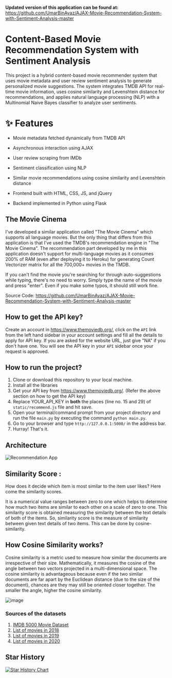 
**Updated version of this application can be found at:** https://github.com/UmarBinAyaz/AJAX-Movie-Recommendation-System-with-Sentiment-Analysis-master

# Content-Based Movie Recommendation System with Sentiment Analysis

This project is a hybrid content-based movie recommender system that uses movie metadata and user review sentiment analysis to generate personalized movie suggestions. The system integrates TMDB API for real-time movie information, uses cosine similarity and Levenshtein distance for recommendations, and applies natural language processing (NLP) with a Multinomial Naive Bayes classifier to analyze user sentiments.
# ✨ Features

- Movie metadata fetched dynamically from TMDB API

- Asynchronous interaction using AJAX

- User review scraping from IMDb

- Sentiment classification using NLP

- Similar movie recommendations using cosine similarity and Levenshtein distance

- Frontend built with HTML, CSS, JS, and jQuery

- Backend implemented in Python using Flask

## The Movie Cinema

I've developed a similar application called "The Movie Cinema" which supports all language movies. But the only thing that differs from this application is that I've used the TMDB's recommendation engine in "The Movie Cinema". The recommendation part developed by me in this application doesn't support for multi-language movies as it consumes 200% of RAM (even after deploying it to Heroku) for generating Count Vectorizer matrix for all the 700,000+ movies in the TMDB. 


If you can't find the movie you're searching for through auto-suggestions while typing, there's no need to worry. Simply type the name of the movie and press "enter". Even if you make some typos, it should still work fine.

Source Code: https://github.com/UmarBinAyaz/AJAX-Movie-Recommendation-System-with-Sentiment-Analysis-master



## How to get the API key?

Create an account in https://www.themoviedb.org/, click on the `API` link from the left hand sidebar in your account settings and fill all the details to apply for API key. If you are asked for the website URL, just give "NA" if you don't have one. You will see the API key in your `API` sidebar once your request is approved.

## How to run the project?

1. Clone or download this repository to your local machine.
2. Install all the libraries 
3. Get your API key from https://www.themoviedb.org/. (Refer the above section on how to get the API key)
3. Replace YOUR_API_KEY in **both** the places (line no. 15 and 29) of `static/recommend.js` file and hit save.
4. Open your terminal/command prompt from your project directory and run the file `main.py` by executing the command `python main.py`.
5. Go to your browser and type `http://127.0.0.1:5000/` in the address bar.
6. Hurray! That's it.

## Architecture

![Recommendation App](https://user-images.githubusercontent.com/36665975/168742738-5435cf76-1a42-4d87-94b4-999e5bfc48d3.png)


## Similarity Score : 

   How does it decide which item is most similar to the item user likes? Here come the similarity scores.
   
   It is a numerical value ranges between zero to one which helps to determine how much two items are similar to each other on a scale of zero to one. This similarity score is obtained measuring the similarity between the text details of both of the items. So, similarity score is the measure of similarity between given text details of two items. This can be done by cosine-similarity.
   
## How Cosine Similarity works?
  Cosine similarity is a metric used to measure how similar the documents are irrespective of their size. Mathematically, it measures the cosine of the angle between two vectors projected in a multi-dimensional space. The cosine similarity is advantageous because even if the two similar documents are far apart by the Euclidean distance (due to the size of the document), chances are they may still be oriented closer together. The smaller the angle, higher the cosine similarity.
  

   ![image](https://user-images.githubusercontent.com/36665975/70401457-a7530680-1a55-11ea-9158-97d4e8515ca4.png)

### Sources of the datasets 

1. [IMDB 5000 Movie Dataset](https://www.kaggle.com/carolzhangdc/imdb-5000-movie-dataset)
3. [List of movies in 2018](https://en.wikipedia.org/wiki/List_of_American_films_of_2018)
4. [List of movies in 2019](https://en.wikipedia.org/wiki/List_of_American_films_of_2019)
5. [List of movies in 2020](https://en.wikipedia.org/wiki/List_of_American_films_of_2020)

## Star History

[![Star History Chart](https://api.star-history.com/svg?repos=kishan0725/AJAX-Movie-Recommendation-System-with-Sentiment-Analysis&type=Timeline)](https://star-history.com/#kishan0725/AJAX-Movie-Recommendation-System-with-Sentiment-Analysis&Timeline)

